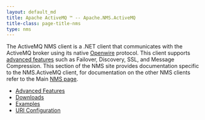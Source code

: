 ```yaml
---
layout: default_md
title: Apache ActiveMQ ™ -- Apache.NMS.ActiveMQ 
title-class: page-title-nms
type: nms
---
```


The ActiveMQ NMS client is a .NET client that communicates with the ActiveMQ broker using its native [Openwire](..Connectivity/Protocols/openwire.md) protocol. This client supports [advanced features](../activemq/advanced-features) such as Failover, Discovery, SSL, and Message Compression. This section of the NMS site provides documentation specific to the NMS.ActiveMQ client, for documentation on the other NMS clients refer to the Main [NMS page](index.html).

*   [Advanced Features](../activemq/advanced-features)
*   [Downloads](../activemq/downloads)
*   [Examples](../activemq/examples)
*   [URI Configuration](../activemq/uri-configuration)


